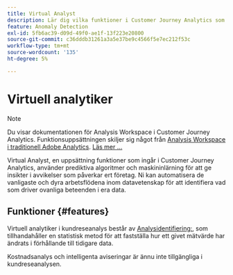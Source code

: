 ```yaml
---
title: Virtual Analyst
description: Lär dig vilka funktioner i Customer Journey Analytics som omfattar Virtual Analyst.
feature: Anomaly Detection
exl-id: 5fb6ac39-d09d-49f0-ae1f-13f223e20800
source-git-commit: c36dddb31261a3a5e37be9c4566f5e7ec212f53c
workflow-type: tm+mt
source-wordcount: '135'
ht-degree: 5%

---
```


# Virtuell analytiker

>[!NOTE]
>
>Du visar dokumentationen för Analysis Workspace i Customer Journey Analytics. Funktionsuppsättningen skiljer sig något från [Analysis Workspace i traditionell Adobe Analytics](https://experienceleague.adobe.com/docs/analytics/analyze/analysis-workspace/home.html). [Läs mer …](/help/getting-started/cja-aa.md)

Virtual Analyst, en uppsättning funktioner som ingår i Customer Journey Analytics, använder prediktiva algoritmer och maskininlärning för att ge insikter i avvikelser som påverkar ert företag. Ni kan automatisera de vanligaste och dyra arbetsflödena inom datavetenskap för att identifiera vad som driver ovanliga beteenden i era data.

## Funktioner {#features}

Virtuell analytiker i kundreseanalys består av [Analysidentifiering:](c-anomaly-detection/anomaly-detection.md), som tillhandahåller en statistisk metod för att fastställa hur ett givet mätvärde har ändrats i förhållande till tidigare data.

Kostnadsanalys och intelligenta aviseringar är ännu inte tillgängliga i kundreseanalysen.
